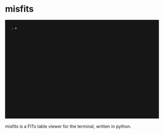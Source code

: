 # misfits

![mescal's tui](assets/misfits.gif)

misfits is a FITs table viewer for the terminal, written in python.

